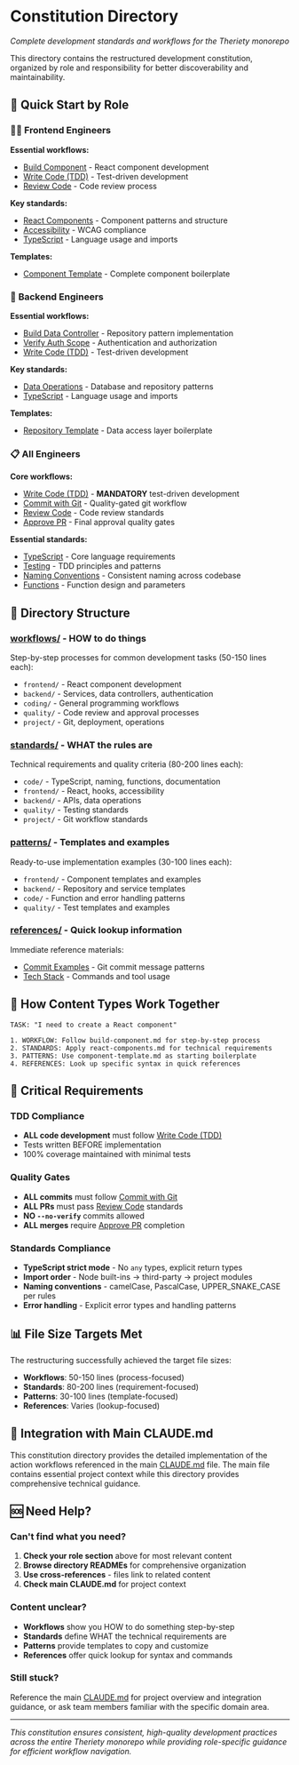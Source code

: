 # Constitution Directory

_Complete development standards and workflows for the Theriety monorepo_

This directory contains the restructured development constitution, organized by role and responsibility for better discoverability and maintainability.

## 🎯 **Quick Start by Role**

### 👨‍💻 **Frontend Engineers**

**Essential workflows:**

- [Build Component](@./workflows/frontend/build-component.md) - React component development
- [Write Code (TDD)](@./workflows/coding/write-code-tdd.md) - Test-driven development
- [Review Code](@./workflows/quality/review-code.md) - Code review process

**Key standards:**

- [React Components](@./standards/frontend/react-components.md) - Component patterns and structure
- [Accessibility](@./standards/frontend/accessibility.md) - WCAG compliance
- [TypeScript](@./standards/code/typescript.md) - Language usage and imports

**Templates:**

- [Component Template](@./patterns/frontend/component-template.md) - Complete component boilerplate

### 🔧 **Backend Engineers**

**Essential workflows:**

- [Build Data Controller](@./workflows/backend/build-data-controller.md) - Repository pattern implementation
- [Verify Auth Scope](@./workflows/backend/verify-auth-scope.md) - Authentication and authorization
- [Write Code (TDD)](@./workflows/coding/write-code-tdd.md) - Test-driven development

**Key standards:**

- [Data Operations](@./standards/backend/data-operations.md) - Database and repository patterns
- [TypeScript](@./standards/code/typescript.md) - Language usage and imports

**Templates:**

- [Repository Template](@./patterns/backend/repository-template.md) - Data access layer boilerplate

### 📋 **All Engineers**

**Core workflows:**

- [Write Code (TDD)](@./workflows/coding/write-code-tdd.md) - **MANDATORY** test-driven development
- [Commit with Git](@./workflows/project/commit-with-git.md) - Quality-gated git workflow
- [Review Code](@./workflows/quality/review-code.md) - Code review standards
- [Approve PR](@./workflows/quality/approve-pr.md) - Final approval quality gates

**Essential standards:**

- [TypeScript](@./standards/code/typescript.md) - Core language requirements
- [Testing](@./standards/quality/testing.md) - TDD principles and patterns
- [Naming Conventions](@./standards/code/naming.md) - Consistent naming across codebase
- [Functions](@./standards/code/functions.md) - Function design and parameters

## 📁 **Directory Structure**

### **[workflows/](@./workflows/)** - HOW to do things

Step-by-step processes for common development tasks (50-150 lines each):

- `frontend/` - React component development
- `backend/` - Services, data controllers, authentication
- `coding/` - General programming workflows
- `quality/` - Code review and approval processes
- `project/` - Git, deployment, operations

### **[standards/](@./standards/)** - WHAT the rules are

Technical requirements and quality criteria (80-200 lines each):

- `code/` - TypeScript, naming, functions, documentation
- `frontend/` - React, hooks, accessibility
- `backend/` - APIs, data operations
- `quality/` - Testing standards
- `project/` - Git workflow standards

### **[patterns/](@./patterns/)** - Templates and examples

Ready-to-use implementation examples (30-100 lines each):

- `frontend/` - Component templates and examples
- `backend/` - Repository and service templates
- `code/` - Function and error handling patterns
- `quality/` - Test templates and examples

### **[references/](@./references/)** - Quick lookup information

Immediate reference materials:

- [Commit Examples](@./references/commit-examples.md) - Git commit message patterns
- [Tech Stack](@./references/tech-stack.md) - Commands and tool usage

## 🔄 **How Content Types Work Together**

```
TASK: "I need to create a React component"

1. WORKFLOW: Follow build-component.md for step-by-step process
2. STANDARDS: Apply react-components.md for technical requirements
3. PATTERNS: Use component-template.md as starting boilerplate
4. REFERENCES: Look up specific syntax in quick references
```

## 🚨 **Critical Requirements**

### **TDD Compliance**

- **ALL code development** must follow [Write Code (TDD)](@./workflows/coding/write-code-tdd.md)
- Tests written BEFORE implementation
- 100% coverage maintained with minimal tests

### **Quality Gates**

- **ALL commits** must follow [Commit with Git](@./workflows/project/commit-with-git.md)
- **ALL PRs** must pass [Review Code](@./workflows/quality/review-code.md) standards
- **NO `--no-verify`** commits allowed
- **ALL merges** require [Approve PR](@./workflows/quality/approve-pr.md) completion

### **Standards Compliance**

- **TypeScript strict mode** - No `any` types, explicit return types
- **Import order** - Node built-ins → third-party → project modules
- **Naming conventions** - camelCase, PascalCase, UPPER_SNAKE_CASE per rules
- **Error handling** - Explicit error types and handling patterns

## 📊 **File Size Targets Met**

The restructuring successfully achieved the target file sizes:

- **Workflows**: 50-150 lines (process-focused)
- **Standards**: 80-200 lines (requirement-focused)
- **Patterns**: 30-100 lines (template-focused)
- **References**: Varies (lookup-focused)

## 🔗 **Integration with Main CLAUDE.md**

This constitution directory provides the detailed implementation of the action workflows referenced in the main [CLAUDE.md](@../CLAUDE.md) file. The main file contains essential project context while this directory provides comprehensive technical guidance.

## 🆘 **Need Help?**

### **Can't find what you need?**

1. **Check your role section** above for most relevant content
2. **Browse directory READMEs** for comprehensive organization
3. **Use cross-references** - files link to related content
4. **Check main CLAUDE.md** for project context

### **Content unclear?**

- **Workflows** show you HOW to do something step-by-step
- **Standards** define WHAT the technical requirements are
- **Patterns** provide templates to copy and customize
- **References** offer quick lookup for syntax and commands

### **Still stuck?**

Reference the main [CLAUDE.md](@../CLAUDE.md) for project overview and integration guidance, or ask team members familiar with the specific domain area.

---

_This constitution ensures consistent, high-quality development practices across the entire Theriety monorepo while providing role-specific guidance for efficient workflow navigation._
